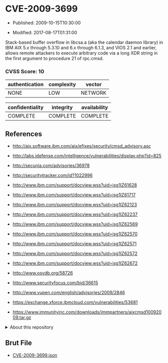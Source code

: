 # CVE-2009-3699

- Published: 2009-10-15T10:30:00

- Modified: 2017-08-17T01:31:00

Stack-based buffer overflow in libcsa.a (aka the calendar daemon library) in IBM AIX 5.x through 5.3.10 and 6.x through 6.1.3, and VIOS 2.1 and earlier, allows remote attackers to execute arbitrary code via a long XDR string in the first argument to procedure 21 of rpc.cmsd.

### CVSS Score: **10**

| authentication | complexity | vector |
| --- | --- | --- |
| NONE | LOW | NETWORK |

| confidentiality | integrity | availability |
| --- | --- | --- |
| COMPLETE | COMPLETE | COMPLETE |

## References

* http://aix.software.ibm.com/aix/efixes/security/cmsd_advisory.asc

* http://labs.idefense.com/intelligence/vulnerabilities/display.php?id=825

* http://secunia.com/advisories/36978

* http://securitytracker.com/id?1022996

* http://www.ibm.com/support/docview.wss?uid=isg1IZ61628

* http://www.ibm.com/support/docview.wss?uid=isg1IZ61717

* http://www.ibm.com/support/docview.wss?uid=isg1IZ62123

* http://www.ibm.com/support/docview.wss?uid=isg1IZ62237

* http://www.ibm.com/support/docview.wss?uid=isg1IZ62569

* http://www.ibm.com/support/docview.wss?uid=isg1IZ62570

* http://www.ibm.com/support/docview.wss?uid=isg1IZ62571

* http://www.ibm.com/support/docview.wss?uid=isg1IZ62572

* http://www.ibm.com/support/docview.wss?uid=isg1IZ62672

* http://www.osvdb.org/58726

* http://www.securityfocus.com/bid/36615

* http://www.vupen.com/english/advisories/2009/2846

* https://exchange.xforce.ibmcloud.com/vulnerabilities/53681

* https://www.immunityinc.com/downloads/immpartners/aixcmsd10092009.tar.gz

<details>
<summary>About this repository</summary> 

  This repository is part of the project [Live Hack CVE](https://github.com/Live-Hack-CVE). Main website can be found [www.live-hack.org](https://www.live-hack.org) 
  
  Made by [Sn0wAlice](https://github.com/Sn0wAlice) for the people that care about security and need to have a feed of the latest CVEs. Hope you enjoy it, don't forget to star the repo and follow me on [Twitter](https://twitter.com/Sn0wAlice) and [Github](https://github.com/Sn0wAlice). And that is my [personnal website](https://www.alice-snow.me/)

  - [Home Page](https://github.com/Live-Hack-CVE)
  - [Framework](https://github.com/Live-Hack-CVE/cve-framework)
  - [CVE database](https://github.com/Live-Hack-CVE/full_database)
  - [Changelog](https://github.com/Live-Hack-CVE/Changelog)
</details>

## Brut File

* [CVE-2009-3699.json](https://raw.githubusercontent.com/Live-Hack-CVE/full_database/main/cves/2009/CVE-2009-3699.json)


